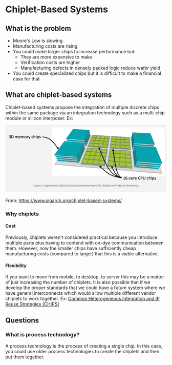 # Chiplet-Based Systems

## What is the problem

- Moore's Low is slowing
- Manufacturing costs are rising
- You could make larger chips to increase performance but:
  - They are more expensive to make
  - Verification costs are higher
  - Manufacturing defects in densely packed logic reduce wafer yield
- You could create specialized chips but it is difficult to make a financial case for that

## What are chiplet-based systems

Chiplet-based systems propose the integration of multiple discrete chips within the same package via an integration technology such as a multi-chip module or silicon interposer. Ex:

![](images/2022-02-22-13-10-42.png)

From: https://www.sigarch.org/chiplet-based-systems/

### Why chiplets

#### Cost

Previously, chiplets weren't considered practical because you introduce multiple parts plus having to contend with on-dye communication between them. However, now the smaller chips have sufficiently cheap manufacturing costs (compared to larger) that this is a viable alternative.

#### Flexibility

If you want to move from mobile, to desktop, to server this may be a matter of just increasing the number of chiplets. It is also possible that if we develop the proper standards that we could have a future system where we have general interconnects which would allow multiple different vendor chiplets to work together. Ex: [Common Heterogeneous Integration and IP Reuse Strategies (CHIPS)](https://www.darpa.mil/program/common-heterogeneous-integration-and-ip-reuse-strategies)

## Questions

### What is process technology?

A process technology is the process of creating a single chip. In this case, you could use older process technologies to create the chiplets and then put them together.